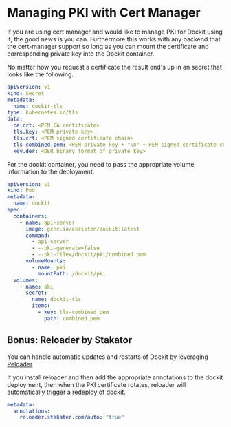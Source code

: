 # Managing PKI with Cert Manager

If you are using cert manager and would like to manage PKI for Dockit using it, the good news is you can. Furthermore this works with any backend that the cert-manager support so long as you can mount the certificate and corresponding private key into the Dockit container.

No matter how you request a certificate the result end's up in an secret that looks like the following.

```yaml
apiVersion: v1
kind: Secret
metadata:
  name: dockit-tls
type: kubernetes.io/tls
data:
  ca.crt: <PEM CA certificate>
  tls.key: <PEM private key>
  tls.crt: <PEM signed certificate chain>
  tls-combined.pem: <PEM private key + "\n" + PEM signed certificate chain>
  key.der: <DER binary format of private key>
```

For the dockit container, you need to pass the appropriate volume information to the deployment.

```yaml
apiVersion: v1
kind: Pod
metadata:
  name: dockit
spec:
  containers:
    - name: api-server
      image: gchr.io/ekristen/dockit:latest
      command:
        - api-server
        - --pki-generate=false
        - --pki-file=/dockit/pki/combined.pem
      volumeMounts:
        - name: pki
          mountPath: /dockit/pki
  volumes:
    - name: pki
      secret:
        name: dockit-tls
        items:
          - key: tls-combined.pem
            path: combined.pem
```

## Bonus: Reloader by Stakator

You can handle automatic updates and restarts of Dockit by leveraging [Reloader](https://github.com/stakater/Reloader)

If you install reloader and then add the appropriate annotations to the dockit deployment, then when the PKI certificate rotates, reloader will automatically trigger a redeploy of dockit.

```yaml
metadata:
  annotations:
    reloader.stakater.com/auto: "true"
```
